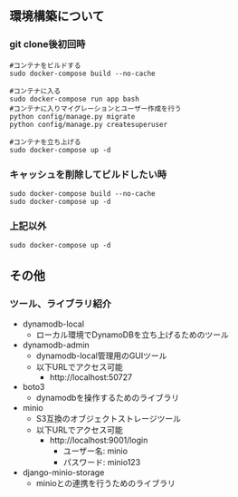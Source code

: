 ## 環境構築について
### git clone後初回時
```
#コンテナをビルドする
sudo docker-compose build --no-cache

#コンテナに入る
sudo docker-compose run app bash
#コンテナに入りマイグレーションとユーザー作成を行う
python config/manage.py migrate
python config/manage.py createsuperuser

#コンテナを立ち上げる
sudo docker-compose up -d
```

### キャッシュを削除してビルドしたい時
```
sudo docker-compose build --no-cache
sudo docker-compose up -d
```

### 上記以外
```
sudo docker-compose up -d
```
## その他
### ツール、ライブラリ紹介
- dynamodb-local
  - ローカル環境でDynamoDBを立ち上げるためのツール
- dynamodb-admin
  - dynamodb-local管理用のGUIツール
  - 以下URLでアクセス可能
    - http://localhost:50727
- boto3
  - dynamodbを操作するためのライブラリ
- minio
  - S3互換のオブジェクトストレージツール
  - 以下URLでアクセス可能
    - http://localhost:9001/login
      - ユーザー名: minio
      - パスワード: minio123
- django-minio-storage
  - minioとの連携を行うためのライブラリ

